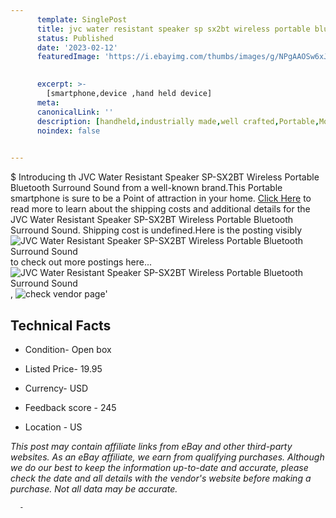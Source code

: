 ```yaml
---
      template: SinglePost
      title: jvc water resistant speaker sp sx2bt wireless portable bluetooth surround sound
      status: Published
      date: '2023-02-12'
      featuredImage: 'https://i.ebayimg.com/thumbs/images/g/NPgAAOSw6xJj6C2C/s-l225.jpg'
       

      excerpt: >-
        [smartphone,device ,hand held device]
      meta:
      canonicalLink: ''
      description: [handheld,industrially made,well crafted,Portable,Mobile,Compact,Convenient,Lightweight,Maneuverable,Man-portable,Miniature,Carriable,Hand-held,Light,Holdable,Transportable,Mobile device,Pocket-sized,On-the-go,Wireless,Cordless,Compact size,Convenient size, smartphone,device ,hand held device]
      noindex: false
      

---
```

$
      Introducing th JVC Water Resistant Speaker SP-SX2BT Wireless Portable Bluetooth Surround Sound from a well-known brand.This Portable smartphone is sure to be a Point of attraction  in your home. [Click Here](https://www.ebay.com/itm/175610448786?hash=item28e332cb92%3Ag%3ANPgAAOSw6xJj6C2C&mkevt=1&mkcid=1&mkrid=711-53200-19255-0&campid=%253CePNCampaignId%253E&customid=%253CreferenceId%253E&toolid=10049) to read more to learn about the shipping costs and additional details for the JVC Water Resistant Speaker SP-SX2BT Wireless Portable Bluetooth Surround Sound. Shipping cost is undefined.Here is the posting visibly ![JVC Water Resistant Speaker SP-SX2BT Wireless Portable Bluetooth Surround Sound](https://i.ebayimg.com/thumbs/images/g/NPgAAOSw6xJj6C2C/s-l225.jpg) to check out more postings here... ![JVC Water Resistant Speaker SP-SX2BT Wireless Portable Bluetooth Surround Sound](https://i.ebayimg.com/images/g/NPgAAOSw6xJj6C2C/s-l1600.jpg), ![check vendor page](https://origin-galleryplus.ebayimg.com/ws/web/175610448786_2_0_1/225x225.jpg,https://origin-galleryplus.ebayimg.com/ws/web/175610448786_3_0_1/225x225.jpg,https://origin-galleryplus.ebayimg.com/ws/web/175610448786_4_0_1/225x225.jpg,https://origin-galleryplus.ebayimg.com/ws/web/175610448786_5_0_1/225x225.jpg,https://origin-galleryplus.ebayimg.com/ws/web/175610448786_6_0_1/225x225.jpg,https://origin-galleryplus.ebayimg.com/ws/web/175610448786_7_0_1/225x225.jpg,https://origin-galleryplus.ebayimg.com/ws/web/175610448786_8_0_1/225x225.jpg,https://origin-galleryplus.ebayimg.com/ws/web/175610448786_9_0_1/225x225.jpg,https://origin-galleryplus.ebayimg.com/ws/web/175610448786_10_0_1/225x225.jpg,https://origin-galleryplus.ebayimg.com/ws/web/175610448786_11_0_1/225x225.jpg,https://origin-galleryplus.ebayimg.com/ws/web/175610448786_12_0_1/225x225.jpg,https://origin-galleryplus.ebayimg.com/ws/web/175610448786_13_0_1/225x225.jpg)'

      

 ## Technical Facts 



     
      

 - Condition- Open box 


      

 - Listed Price- 19.95 


      

 - Currency- USD 


      

 - Feedback score - 245 


      

 - Location - US 


      
      

 *_This post may contain affiliate links from eBay and other third-party websites. As an eBay affiliate, we earn from qualifying purchases. Although we do our best to keep the information up-to-date and accurate, please check the date and all details with the vendor's website before making a purchase. Not all data may be accurate._*




      -
